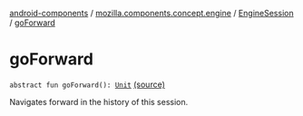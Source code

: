 [android-components](../../index.md) / [mozilla.components.concept.engine](../index.md) / [EngineSession](index.md) / [goForward](./go-forward.md)

# goForward

`abstract fun goForward(): `[`Unit`](https://kotlinlang.org/api/latest/jvm/stdlib/kotlin/-unit/index.html) [(source)](https://github.com/mozilla-mobile/android-components/blob/master/components/concept/engine/src/main/java/mozilla/components/concept/engine/EngineSession.kt#L391)

Navigates forward in the history of this session.


